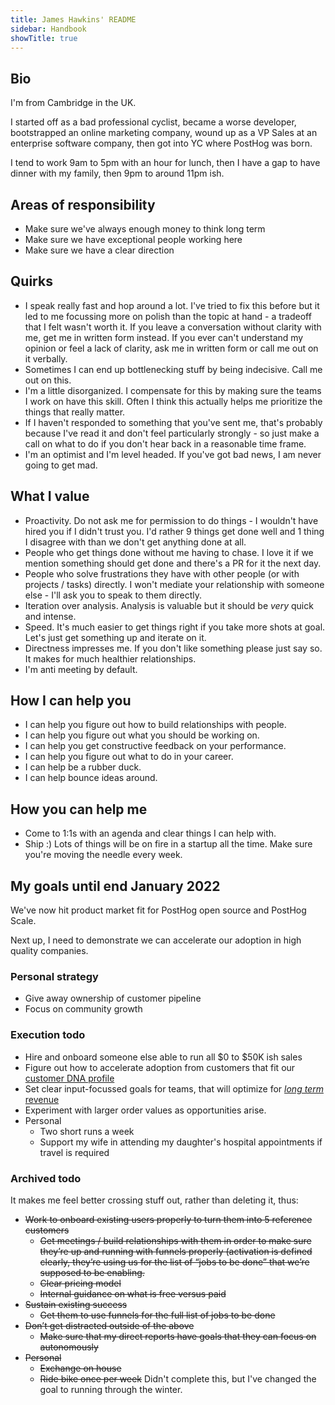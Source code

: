 ```yaml
---
title: James Hawkins' README
sidebar: Handbook
showTitle: true
---
```


## Bio

I'm from Cambridge in the UK.

I started off as a bad professional cyclist, became a worse developer, bootstrapped an online marketing company, wound up as a VP Sales at an enterprise software company, then got into YC where PostHog was born.

I tend to work 9am to 5pm with an hour for lunch, then I have a gap to have dinner with my family, then 9pm to around 11pm ish.

## Areas of responsibility

- Make sure we've always enough money to think long term
- Make sure we have exceptional people working here
- Make sure we have a clear direction

## Quirks

- I speak really fast and hop around a lot. I've tried to fix this before but it led to me focussing more on polish than the topic at hand - a tradeoff that I felt wasn't worth it. If you leave a conversation without clarity with me, get me in written form instead. If you ever can't understand my opinion or feel a lack of clarity, ask me in written form or call me out on it verbally.
- Sometimes I can end up bottlenecking stuff by being indecisive. Call me out on this.
- I'm a little disorganized. I compensate for this by making sure the teams I work on have this skill. Often I think this actually helps me prioritize the things that really matter.
- If I haven't responded to something that you've sent me, that's probably because I've read it and don't feel particularly strongly - so just make a call on what to do if you don't hear back in a reasonable time frame.
- I'm an optimist and I'm level headed. If you've got bad news, I am never going to get mad.

## What I value

- Proactivity. Do not ask me for permission to do things - I wouldn't have hired you if I didn't trust you. I'd rather 9 things get done well and 1 thing I disagree with than we don't get anything done at all. 
- People who get things done without me having to chase. I love it if we mention something should get done and there's a PR for it the next day.
- People who solve frustrations they have with other people (or with projects / tasks) directly. I won't mediate your relationship with someone else - I'll ask you to speak to them directly. 
- Iteration over analysis. Analysis is valuable but it should be _very_ quick and intense.
- Speed. It's much easier to get things right if you take more shots at goal. Let's just get something up and iterate on it.
- Directness impresses me. If you don't like something please just say so. It makes for much healthier relationships.
- I'm anti meeting by default.

## How I can help you

- I can help you figure out how to build relationships with people.
- I can help you figure out what you should be working on.
- I can help you get constructive feedback on your performance.
- I can help you figure out what to do in your career.
- I can help be a rubber duck.
- I can help bounce ideas around.

## How you can help me

- Come to 1:1s with an agenda and clear things I can help with.
- Ship :) Lots of things will be on fire in a startup all the time. Make sure you're moving the needle every week.

## My goals until end January 2022

We've now hit product market fit for PostHog open source and PostHog Scale.

Next up, I need to demonstrate we can accelerate our adoption in high quality companies.

### Personal strategy

- Give away ownership of customer pipeline
- Focus on community growth

### Execution todo

- Hire and onboard someone else able to run all $0 to $50K ish sales
- Figure out how to accelerate adoption from customers that fit our [customer DNA profile](https://docs.google.com/spreadsheets/d/13nP76FIoc-4FcG7_A7-b0aTrgftgDERTGy5F45FKHUE/edit#gid=0)
- Set clear input-focussed goals for teams, that will optimize for [_long term_ revenue](/blog/ceo-diary-1)
- Experiment with larger order values as opportunities arise. 
- Personal
  - Two short runs a week
  - Support my wife in attending my daughter's hospital appointments if travel is required

### Archived todo

It makes me feel better crossing stuff out, rather than deleting it, thus:

- ~~Work to onboard existing users properly to turn them into 5 reference customers~~
  - ~~Get meetings / build relationships with them in order to make sure they’re up and running with funnels properly (activation is defined clearly, they’re using us for the list of “jobs to be done” that we’re supposed to be enabling.~~
  - ~~Clear pricing model~~
  - ~~Internal guidance on what is free versus paid~~
- ~~Sustain existing success~~
  - ~~Get them to use funnels for the full list of jobs to be done~~
- ~~Don’t get distracted outside of the above~~
  - ~~Make sure that my direct reports have goals that they can focus on autonomously~~
- ~~Personal~~
  - ~~Exchange on house~~
  - ~~Ride bike once per week~~ Didn't complete this, but I've changed the goal to running through the winter.
